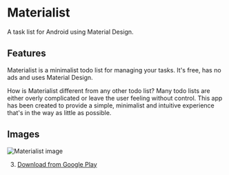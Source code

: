 Materialist
===========
A task list for Android using Material Design.

## Features
Materialist is a minimalist todo list for managing your tasks. It's free, has no ads and uses Material Design.

How is Materialist different from any other todo list? Many todo lists are either overly complicated or leave the user feeling without control. This app has been created to provide a simple, minimalist and intuitive experience that's in the way as little as possible.

## Images
![Materialist image](http://i.imgur.com/ci9gPKc.png)

3. [Download from Google Play](https://play.google.com/store/apps/details?id=co.adrianblan.materialist)
